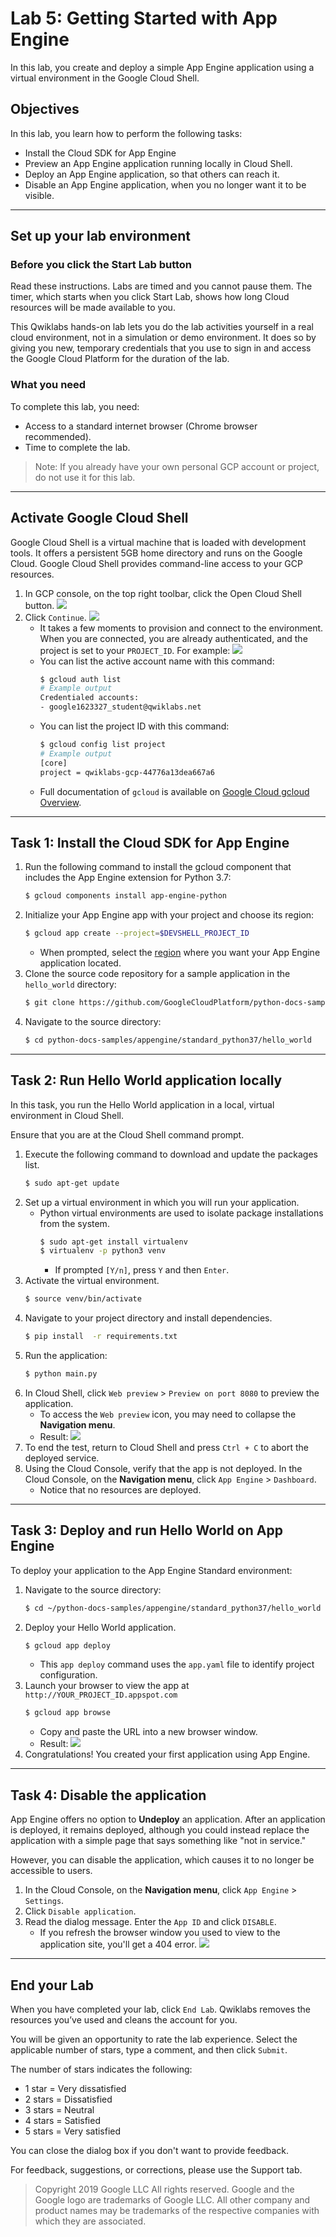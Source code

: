 # Lab 5: Getting Started with App Engine

In this lab, you create and deploy a simple App Engine application using a virtual environment in the Google Cloud Shell.

## Objectives

In this lab, you learn how to perform the following tasks:

* Install the Cloud SDK for App Engine
* Preview an App Engine application running locally in Cloud Shell.
* Deploy an App Engine application, so that others can reach it.
* Disable an App Engine application, when you no longer want it to be visible.

---
## Set up your lab environment

### Before you click the Start Lab button

Read these instructions. Labs are timed and you cannot pause them. The timer, which starts when you click Start Lab, shows how long Cloud resources will be made available to you.

This Qwiklabs hands-on lab lets you do the lab activities yourself in a real cloud environment, not in a simulation or demo environment. It does so by giving you new, temporary credentials that you use to sign in and access the Google Cloud Platform for the duration of the lab.

### What you need

To complete this lab, you need:

* Access to a standard internet browser (Chrome browser recommended).
* Time to complete the lab.

> Note: If you already have your own personal GCP account or project, do not use it for this lab.

---
## Activate Google Cloud Shell

Google Cloud Shell is a virtual machine that is loaded with development tools. It offers a persistent 5GB home directory and runs on the Google Cloud. Google Cloud Shell provides command-line access to your GCP resources.

1. In GCP console, on the top right toolbar, click the Open Cloud Shell button.
    ![](../../../res/img/Coursera/CoreInfra/CoreInfra-6L-1.png)
2. Click `Continue`.
    ![](../../../res/img/Coursera/CoreInfra/CoreInfra-6L-2.png)
    * It takes a few moments to provision and connect to the environment. When you are connected, you are already authenticated, and the project is set to your `PROJECT_ID`. For example:
        ![](../../../res/img/Coursera/CoreInfra/CoreInfra-6L-3.png)
    * You can list the active account name with this command:
        ```bash
        $ gcloud auth list
        # Example output
        Credentialed accounts:
        - google1623327_student@qwiklabs.net
        ```
    * You can list the project ID with this command:
        ```bash
        $ gcloud config list project
        # Example output
        [core]
        project = qwiklabs-gcp-44776a13dea667a6
        ```
    * Full documentation of `gcloud` is available on [Google Cloud gcloud Overview](https://cloud.google.com/sdk/gcloud).

---
## Task 1: Install the Cloud SDK for App Engine

1. Run the following command to install the gcloud component that includes the App Engine extension for Python 3.7:
    ```bash
    $ gcloud components install app-engine-python
    ```
2. Initialize your App Engine app with your project and choose its region:
    ```bash
    $ gcloud app create --project=$DEVSHELL_PROJECT_ID
    ```
    * When prompted, select the [region](https://cloud.google.com/appengine/docs/locations) where you want your App Engine application located.
3. Clone the source code repository for a sample application in the `hello_world` directory:
    ```bash
    $ git clone https://github.com/GoogleCloudPlatform/python-docs-samples
    ```
4. Navigate to the source directory:
    ```bash
    $ cd python-docs-samples/appengine/standard_python37/hello_world
    ```

---
## Task 2: Run Hello World application locally

In this task, you run the Hello World application in a local, virtual environment in Cloud Shell.

Ensure that you are at the Cloud Shell command prompt.

1. Execute the following command to download and update the packages list.
    ```bash
    $ sudo apt-get update
    ```
2. Set up a virtual environment in which you will run your application.
    * Python virtual environments are used to isolate package installations from the system.
        ```bash
        $ sudo apt-get install virtualenv
        $ virtualenv -p python3 venv
        ```
        * If prompted `[Y/n]`, press `Y` and then `Enter`.
3. Activate the virtual environment.
    ```bash
    $ source venv/bin/activate
    ```
4. Navigate to your project directory and install dependencies.
    ```bash
    $ pip install  -r requirements.txt
    ```
5. Run the application:
    ```bash
    $ python main.py
    ```
6. In Cloud Shell, click `Web preview` > `Preview on port 8080` to preview the application.
    * To access the `Web preview` icon, you may need to collapse the **Navigation menu**.
    * Result:
        ![](../../../res/img/Coursera/CoreInfra/CoreInfra-6L-4.png)
7. To end the test, return to Cloud Shell and press `Ctrl + C` to abort the deployed service.
8. Using the Cloud Console, verify that the app is not deployed. In the Cloud Console, on the **Navigation menu**, click `App Engine` > `Dashboard`.
    * Notice that no resources are deployed.

---
## Task 3: Deploy and run Hello World on App Engine

To deploy your application to the App Engine Standard environment:

1. Navigate to the source directory:
    ```bash
    $ cd ~/python-docs-samples/appengine/standard_python37/hello_world
    ```
2. Deploy your Hello World application.
    ```bash
    $ gcloud app deploy
    ```
    * This `app deploy` command uses the `app.yaml` file to identify project configuration.
3. Launch your browser to view the app at `http://YOUR_PROJECT_ID.appspot.com`
    ```bash
    $ gcloud app browse
    ```
    * Copy and paste the URL into a new browser window.
    * Result:
        ![](../../../res/img/Coursera/CoreInfra/CoreInfra-6L-5.png)
6. Congratulations! You created your first application using App Engine.

---
## Task 4: Disable the application

App Engine offers no option to **Undeploy** an application. After an application is deployed, it remains deployed, although you could instead replace the application with a simple page that says something like "not in service."

However, you can disable the application, which causes it to no longer be accessible to users.

1. In the Cloud Console, on the **Navigation menu**, click `App Engine` > `Settings`.
2. Click `Disable application`.
3. Read the dialog message. Enter the `App ID` and click `DISABLE`.
    * If you refresh the browser window you used to view to the application site, you'll get a 404 error.
        ![](../../../res/img/Coursera/CoreInfra/CoreInfra-6L-6.png)

---
## End your Lab

When you have completed your lab, click `End Lab`. Qwiklabs removes the resources you’ve used and cleans the account for you.

You will be given an opportunity to rate the lab experience. Select the applicable number of stars, type a comment, and then click `Submit`.

The number of stars indicates the following:

* 1 star = Very dissatisfied
* 2 stars = Dissatisfied
* 3 stars = Neutral
* 4 stars = Satisfied
* 5 stars = Very satisfied

You can close the dialog box if you don't want to provide feedback.

For feedback, suggestions, or corrections, please use the Support tab.

> Copyright 2019 Google LLC All rights reserved. Google and the Google logo are trademarks of Google LLC. All other company and product names may be trademarks of the respective companies with which they are associated.
